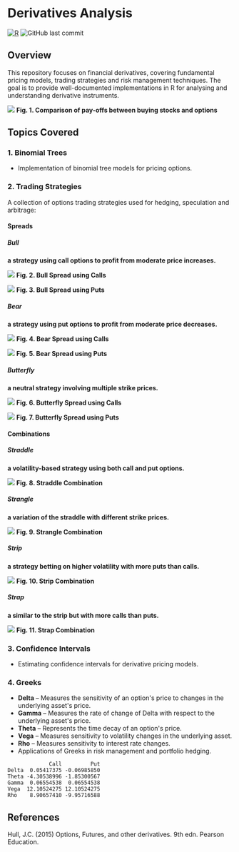 # Derivatives Analysis

[![R](https://img.shields.io/badge/R-4.x-blue.svg)](https://www.r-project.org/)
![GitHub last commit](https://img.shields.io/github/last-commit/vladislavpyatnitskiy/deRivatives.svg)

## Overview
This repository focuses on financial derivatives, covering fundamental pricing models, trading strategies and risk management techniques. The goal is to provide well-documented implementations in R for analysing and understanding derivative instruments.

![](https://github.com/vladislavpyatnitskiy/deRivatives/blob/main/Trading%20Strategies%20Visualisation/Plots/Stock%20vs%20Options%20PNL.png?raw=true)
**Fig. 1. Comparison of pay-offs between buying stocks and options**

## Topics Covered

### 1. Binomial Trees
- Implementation of binomial tree models for pricing options.

### 2. Trading Strategies
A collection of options trading strategies used for hedging, speculation and arbitrage:

#### Spreads
##### Bull
**a strategy using call options to profit from moderate price increases.**

  ![](https://github.com/vladislavpyatnitskiy/deRivatives/blob/main/Trading%20Strategies%20Visualisation/Plots/Spreads/Bull%20Spread%20Using%20Calls.png?raw=true)
   **Fig. 2. Bull Spread using Calls**

  ![](https://github.com/vladislavpyatnitskiy/deRivatives/blob/main/Trading%20Strategies%20Visualisation/Plots/Spreads/Bull%20Spread%20Using%20Puts.png?raw=true)
  **Fig. 3. Bull Spread using Puts**
  
##### Bear
**a strategy using put options to profit from moderate price decreases.**

  ![](https://github.com/vladislavpyatnitskiy/deRivatives/blob/main/Trading%20Strategies%20Visualisation/Plots/Spreads/Bear%20Spread%20Using%20Calls.png?raw=true)
   **Fig. 4. Bear Spread using Calls**

  ![](https://github.com/vladislavpyatnitskiy/deRivatives/blob/main/Trading%20Strategies%20Visualisation/Plots/Spreads/Bear%20Spread%20Using%20Puts.png?raw=true)
  **Fig. 5. Bear Spread using Puts**

##### Butterfly
**a neutral strategy involving multiple strike prices.**

  ![](https://github.com/vladislavpyatnitskiy/deRivatives/blob/main/Trading%20Strategies%20Visualisation/Plots/Spreads/Butterfly%20Spread%20Using%20Calls.png?raw=true)
   **Fig. 6. Butterfly Spread using Calls**

  ![](https://github.com/vladislavpyatnitskiy/deRivatives/blob/main/Trading%20Strategies%20Visualisation/Plots/Spreads/Butterfly%20Spread%20Using%20Puts.png?raw=true)
  **Fig. 7. Butterfly Spread using Puts**

#### Combinations
##### Straddle
**a volatility-based strategy using both call and put options.**

  ![](https://github.com/vladislavpyatnitskiy/deRivatives/blob/main/Trading%20Strategies%20Visualisation/Plots/Combos/Straddle%20Combination.png?raw=true)
   **Fig. 8. Straddle Combination**

##### Strangle
**a variation of the straddle with different strike prices.**

  ![](https://github.com/vladislavpyatnitskiy/deRivatives/blob/main/Trading%20Strategies%20Visualisation/Plots/Combos/Strangle%20Combination.png?raw=true)
   **Fig. 9. Strangle Combination**

##### Strip
**a strategy betting on higher volatility with more puts than calls.**

  ![](https://github.com/vladislavpyatnitskiy/deRivatives/blob/main/Trading%20Strategies%20Visualisation/Plots/Combos/Strip.png?raw=true)
   **Fig. 10. Strip Combination**

##### Strap
**a similar to the strip but with more calls than puts.**

  ![](https://github.com/vladislavpyatnitskiy/deRivatives/blob/main/Trading%20Strategies%20Visualisation/Plots/Combos/Strap.png?raw=true)
   **Fig. 11. Strap Combination**

### 3. Confidence Intervals
- Estimating confidence intervals for derivative pricing models.

### 4. Greeks
- **Delta** – Measures the sensitivity of an option's price to changes in the underlying asset's price.
- **Gamma** – Measures the rate of change of Delta with respect to the underlying asset's price.
- **Theta** – Represents the time decay of an option's price.
- **Vega** – Measures sensitivity to volatility changes in the underlying asset.
- **Rho** – Measures sensitivity to interest rate changes.
- Applications of Greeks in risk management and portfolio hedging.

```
             Call         Put
Delta  0.05417375 -0.06985850
Theta -4.30538996 -1.85300567
Gamma  0.06554538  0.06554538
Vega  12.10524275 12.10524275
Rho    8.90657410 -9.95716588
```

## References

Hull, J.C. (2015) Options, Futures, and other derivatives. 9th edn. Pearson Education.
